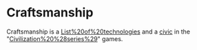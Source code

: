 # Craftsmanship

Craftsmanship is a [List%20of%20technologies](technology) and a [civic](civic) in the "[Civilization%20%28series%29](Civilization)" games.